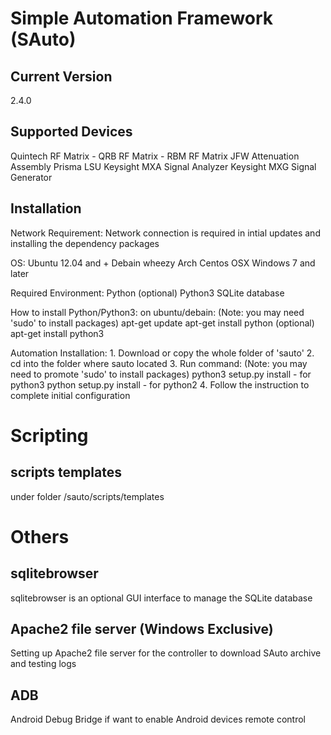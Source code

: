 Simple Automation Framework (SAuto)
===============================================

Current Version
-----------------------------
2.4.0

Supported Devices
-----------------------------
Quintech RF Matrix
	- QRB RF Matrix
	- RBM RF Matrix
JFW Attenuation Assembly
Prisma LSU
Keysight MXA Signal Analyzer
Keysight MXG Signal Generator


Installation
-----------------------------
Network Requirement:
	Network connection is required in intial updates and installing the dependency packages

OS:
	Ubuntu 12.04 and +
	Debain wheezy
	Arch
	Centos
	OSX
	Windows 7 and later

Required Environment:
	Python (optional)
	Python3
	SQLite database

How to install Python/Python3:
	on ubuntu/debain: (Note: you may need 'sudo' to install packages)
		apt-get update
		apt-get install python (optional)
		apt-get install python3

Automation Installation:
	1. Download or copy the whole folder of 'sauto'
	2. cd into the folder where sauto located
	3. Run command: (Note: you may need to promote 'sudo' to install packages)
		python3 setup.py install - for python3
		python setup.py install - for python2
	4. Follow the instruction to complete initial configuration


Scripting
===============================================

scripts templates
------------------------
under folder <path>/sauto/scripts/templates


Others
===============================================

sqlitebrowser
-----------------------
sqlitebrowser is an optional GUI interface to manage the SQLite database

Apache2 file server (Windows Exclusive)
-----------------------
Setting up Apache2 file server for the controller to download SAuto archive and testing logs

ADB
-----------------------
Android Debug Bridge if want to enable Android devices remote control

